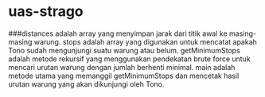 # uas-strago

###distances adalah array yang menyimpan jarak dari titik awal ke masing-masing warung.
stops adalah array yang digunakan untuk mencatat apakah Tono sudah mengunjungi suatu warung atau belum.
getMinimumStops adalah metode rekursif yang menggunakan pendekatan brute force untuk mencari urutan warung dengan jumlah berhenti minimal.
main adalah metode utama yang memanggil getMinimumStops dan mencetak hasil urutan warung yang akan dikunjungi oleh Tono.
